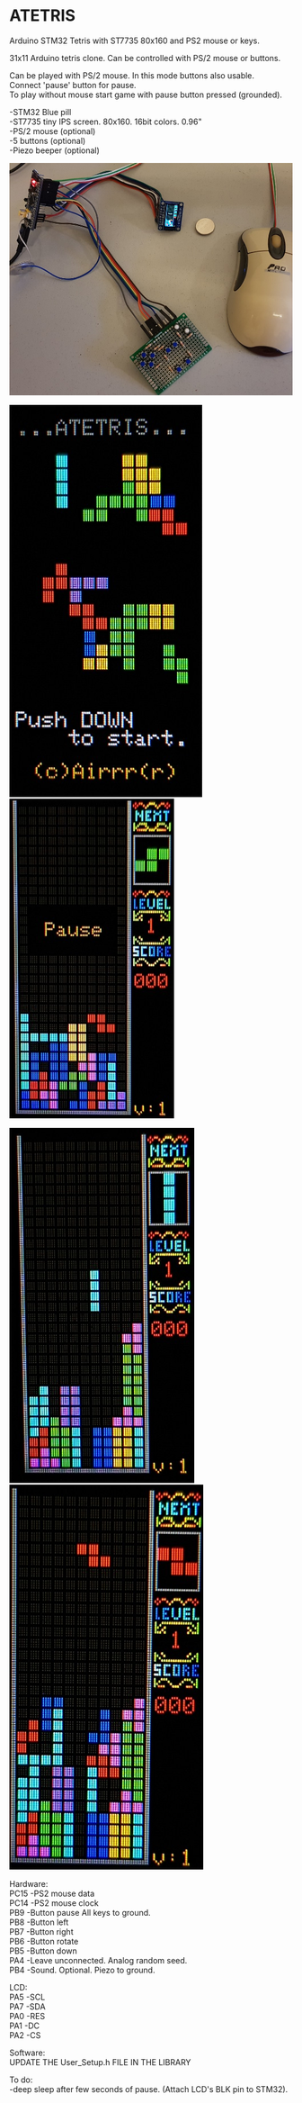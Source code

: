 # ATETRIS
 Arduino STM32 Tetris with ST7735 80x160 and PS2 mouse or keys.  
  
  
  
31x11 Arduino tetris clone. Can be controlled with PS/2 mouse or buttons.  
  
Can be played with PS/2 mouse. In this mode buttons also usable.  
Connect 'pause' button for pause.  
To play without mouse start game with pause button pressed (grounded).  
  
-STM32 Blue pill  
-ST7735 tiny IPS screen. 80x160. 16bit colors. 0.96"  
-PS/2 mouse (optional)  
-5 buttons (optional)  
-Piezo beeper (optional)  
  
  
![alt text](desk1.jpg)  
  
![alt text](start1.jpg) ![alt text](pause1.jpg)  
  
![alt text](game1.jpg) ![alt text](game2.jpg)  
  
    
Hardware:  
PC15        -PS2 mouse data  
PC14        -PS2 mouse clock  
PB9         -Button pause     All keys to ground.  
PB8         -Button left  
PB7         -Button right  
PB6         -Button rotate  
PB5         -Button down  
PA4         -Leave unconnected. Analog random seed.  
PB4         -Sound. Optional. Piezo to ground.  
  
LCD:  
PA5         -SCL      
PA7         -SDA  
PA0         -RES  
PA1         -DC  
PA2         -CS  
  
  
  
Software:  
UPDATE THE User_Setup.h FILE IN THE LIBRARY  
  
  
  
  
To do:  
-deep sleep after few seconds of pause. (Attach LCD's BLK pin to STM32).  
  
